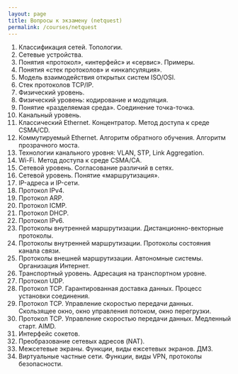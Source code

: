 ```yaml
---
layout: page
title: Вопросы к экзамену (netquest)
permalink: /courses/netquest
---
```


1. Классификация сетей. Топологии.
2. Сетевые устройства.
3. Понятия «протокол», «интерфейс» и «сервис». Примеры.
4. Понятия «стек протоколов» и «инкапсуляция».
5. Модель взаимодействия открытых систем ISO/OSI.
6. Стек протоколов TCP/IP.
7. Физический уровень.
8. Физический уровень: кодирование и модуляция.
9. Понятие «разделяемая среда». Соединение точка-точка.
10. Канальный уровень.
11. Классический Ethernet. Концентратор. Метод доступа к среде CSMA/CD.
12. Коммутируемый Ethernet. Алгоритм обратного обучения. Алгоритм прозрачного моста.
13. Технологии канального уровня: VLAN, STP, Link Aggregation.
14. Wi-Fi. Метод доступа к среде CSMA/CA.
15. Сетевой уровень. Согласование различий в сетях.
16. Сетевой уровень. Понятие «маршрутизация».
17. IP-адреса и IP-сети.
18. Протокол IPv4.
19. Протокол ARP.
20. Протокол ICMP.
21. Протокол DHCP.
22. Протокол IPv6.
23. Протоколы внутренней маршрутизации. Дистанционно-векторные протоколы.
24. Протоколы внутренней маршрутизации. Протоколы состояния канала связи.
25. Протоколы внешней маршрутизации. Автономные системы. Организация Интернет.
26. Транспортный уровень. Адресация на транспортном уровне.
27. Протокол UDP.
28. Протокол TCP. Гарантированная доставка данных. Процесс установки соединения.
29. Протокол TCP. Управление скоростью передачи данных. Скользящее окно, окно управления потоком, окно перегрузки.
30. Протокол TCP. Управление скоростью передачи данных. Медленный старт. AIMD.
31. Интерфейс сокетов.
32. Преобразование сетевых адресов (NAT).
33. Mежсетевые экраны. Функции, виды ежсетевых экранов. ДMЗ.
34. Виртуальные частные сети. Функции, виды VPN, протоколы безопасности.
